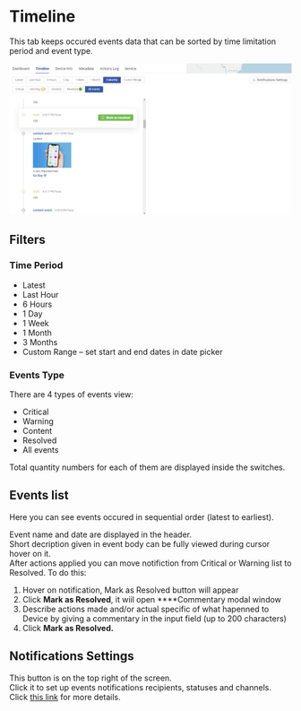 # Timeline

This tab keeps occured events data that can be sorted by time limitation period and event type.

![](../../../../.gitbook/assets/events_timeline.png)

## Filters

### Time Period

* Latest
* Last Hour
* 6 Hours
* 1 Day
* 1 Week
* 1 Month
* 3 Months
* Custom Range – set start and end dates in date picker

### **Events Type**

There are 4 types of events view:

* Critical
* Warning
* Content
* Resolved
* All events

Total quantity numbers for each of them are displayed inside the switches.

## Events list

Here you can see events occured in sequential order \(latest to earliest\).

Event name and date are displayed in the header.  
Short decription given in event body can be fully viewed during cursor hover on it.  
After actions applied you can move notifiction from Critical or Warning list to Resolved. To do this:

1. Hover on notification, Mark as Resolved button will appear  
2. Click **Mark as Resolved**, it wiil open ****Commentary modal window
3. Describe actions made and/or actual specific of what hapenned to Device by giving a commentary in the input field \(up to 200 characters\)
4. Click **Mark as Resolved.**

## **Notifications Settings**

This button is on the top right of the screen.  
Click it to set up events notifications recipients, statuses and channels. Click [this link](../../../../getting-started/notification-management.md) for more details.

